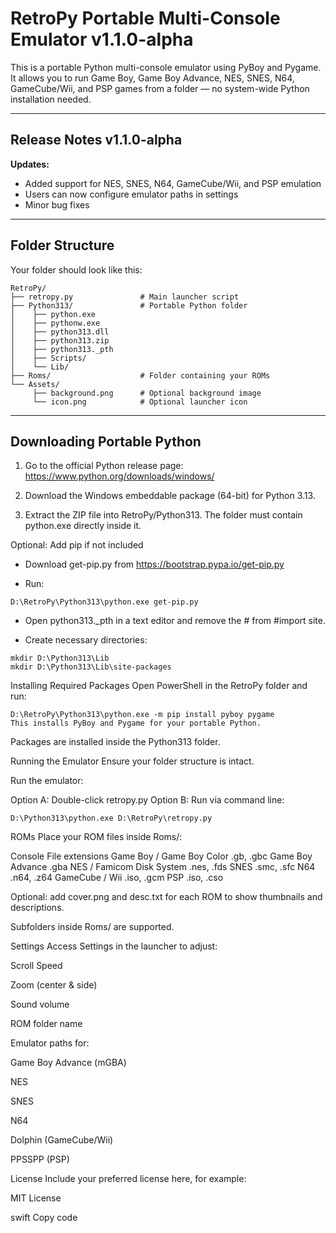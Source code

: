 # RetroPy Portable Multi-Console Emulator v1.1.0-alpha

This is a portable Python multi-console emulator using PyBoy and Pygame.  
It allows you to run Game Boy, Game Boy Advance, NES, SNES, N64, GameCube/Wii, and PSP games from a folder — no system-wide Python installation needed.

***

## Release Notes v1.1.0-alpha

**Updates:**
- Added support for NES, SNES, N64, GameCube/Wii, and PSP emulation
- Users can now configure emulator paths in settings
- Minor bug fixes


***

## Folder Structure

Your folder should look like this:

```text
RetroPy/
├── retropy.py               # Main launcher script
├── Python313/               # Portable Python folder
│    ├── python.exe
│    ├── pythonw.exe
│    ├── python313.dll
│    ├── python313.zip
│    ├── python313._pth
│    ├── Scripts/
│    └── Lib/
├── Roms/                    # Folder containing your ROMs
└── Assets/
     ├── background.png      # Optional background image
     └── icon.png            # Optional launcher icon
```
***
## Downloading Portable Python

1. Go to the official Python release page:
https://www.python.org/downloads/windows/

2. Download the Windows embeddable package (64-bit) for Python 3.13.

3. Extract the ZIP file into RetroPy/Python313.
The folder must contain python.exe directly inside it.

Optional: Add pip if not included

- Download get-pip.py from https://bootstrap.pypa.io/get-pip.py

- Run:
```
D:\RetroPy\Python313\python.exe get-pip.py
```
- Open python313._pth in a text editor and remove the # from #import site.

- Create necessary directories:

```
mkdir D:\Python313\Lib
mkdir D:\Python313\Lib\site-packages
```
Installing Required Packages
Open PowerShell in the RetroPy folder and run:

```
D:\RetroPy\Python313\python.exe -m pip install pyboy pygame
This installs PyBoy and Pygame for your portable Python.
```
Packages are installed inside the Python313 folder.

Running the Emulator
Ensure your folder structure is intact.

Run the emulator:

Option A: Double-click retropy.py
Option B: Run via command line:

```
D:\Python313\python.exe D:\RetroPy\retropy.py
```
ROMs
Place your ROM files inside Roms/:

Console	File extensions
Game Boy / Game Boy Color	.gb, .gbc
Game Boy Advance	.gba
NES / Famicom Disk System	.nes, .fds
SNES	.smc, .sfc
N64	.n64, .z64
GameCube / Wii	.iso, .gcm
PSP	.iso, .cso

Optional: add cover.png and desc.txt for each ROM to show thumbnails and descriptions.

Subfolders inside Roms/ are supported.

Settings
Access Settings in the launcher to adjust:

Scroll Speed

Zoom (center & side)

Sound volume

ROM folder name

Emulator paths for:

Game Boy Advance (mGBA)

NES

SNES

N64

Dolphin (GameCube/Wii)

PPSSPP (PSP)

License
Include your preferred license here, for example:

MIT License

swift
Copy code
